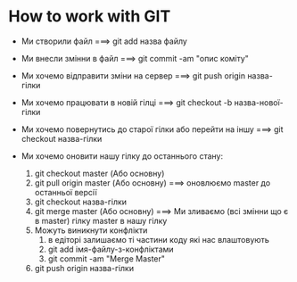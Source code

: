 # How to work with GIT

* Ми cтворили файл ===> git add назва файлу
* Ми внесли змінни в файл ===> git commit -am "опис коміту"
* Ми хочемо відправити зміни на сервер ===> git push origin назва-гілки

* Ми хочемо працювати в новій гілці ===> git checkout -b назва-нової-гілки
* Ми хочемо повернутись до старої гілки або перейти на іншу ===> git checkout назва-гілки

* Ми хочемо оновити нашу гілку до останнього стану:
    1. git checkout master (Або основну)
    1. git pull origin master (Або основну) ===> оновлюємо master до останньої версії
    1. git checkout назва-гілки 
    1. git merge master (Або основну) ===> Ми зливаємо (всі змінни що є в master) гілку master в нашу гілку
    1. Можуть виникнути конфлікти
        1. в едіторі залишаємо ті частини коду які нас влаштовують
        1. git add імя-файлу-з-конфліктами
        1. git commit -am "Merge Master"
    1. git push origin назва-гілки

